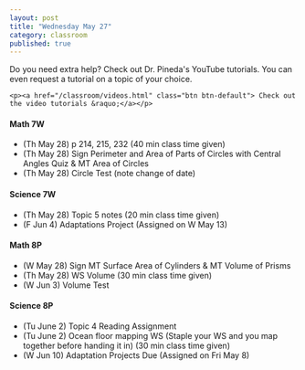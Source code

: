 ```yaml
---
layout: post
title: "Wednesday May 27"
category: classroom
published: true
---
```

<div class="alert alert-success" role="alert">
	<p>Do you need extra help? Check out Dr. Pineda's YouTube tutorials. You can even request a tutorial on a topic of your choice.</p>

    <p><a href="/classroom/videos.html" class="btn btn-default"> Check out the video tutorials &raquo;</a></p>
</div>

#### Math 7W
* (Th May 28) p 214, 215, 232 (40 min class time given)
* (Th May 28) Sign Perimeter and Area of Parts of Circles with Central Angles Quiz & MT Area of Circles
* (Th May 28) Circle Test (note change of date)

#### Science 7W
* (Th May 28) Topic 5 notes (20 min class time given)
* (F Jun 4) Adaptations Project (Assigned on W May 13)

#### Math 8P
* (W May 28) Sign MT Surface Area of Cylinders & MT Volume of Prisms 
* (Th May 28) WS Volume (30 min class time given)
* (W Jun 3) Volume Test

#### Science 8P
* (Tu June 2) Topic 4 Reading Assignment
* (Tu June 2) Ocean floor mapping WS (Staple your WS and you map together before handing it in) (30 min class time given)
* (W Jun 10) Adaptation Projects Due (Assigned on Fri May 8)
